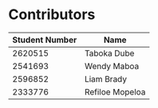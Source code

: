 # Contributors


| Student Number | Name            |
| -------------- | --------------- |
| 2620515        | Taboka Dube     |
| 2541693        | Wendy Maboa     |
| 2596852        | Liam Brady      |
| 2333776        | Refiloe Mopeloa |

